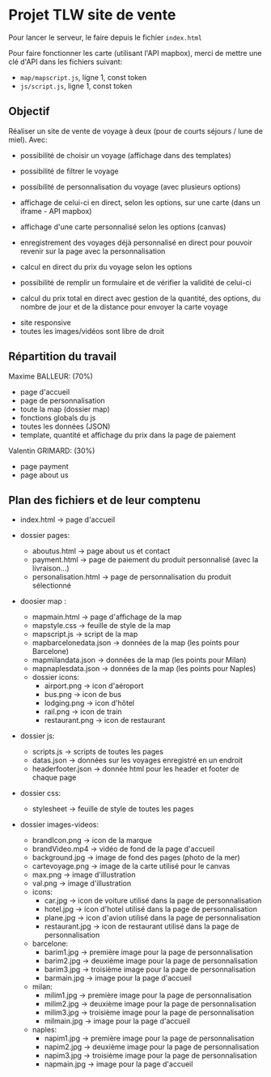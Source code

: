 # Projet TLW site de vente

Pour lancer le serveur, le faire depuis le fichier ``index.html``

Pour faire fonctionner les carte (utilisant l'API mapbox), merci de mettre une clé d'API dans les fichiers suivant:
- ``map/mapscript.js``, ligne 1, const token
- ``js/script.js``, ligne 1, const token


## Objectif

Réaliser un site de vente de voyage à deux (pour de courts séjours / lune de miel).
Avec:

- possibilité de choisir un voyage (affichage dans des templates)
- possibilité de filtrer le voyage

- possibilité de personnalisation du voyage (avec plusieurs options)
- affichage de celui-ci en direct, selon les options, sur une carte (dans un iframe - API mapbox)
- affichage d'une carte personnalisé selon les options (canvas)
- enregistrement des voyages déjà personnalisé en direct pour pouvoir revenir sur la page avec la personnalisation
- calcul en direct du prix du voyage selon les options

- possibilité de remplir un formulaire et de vérifier la validité de celui-ci
- calcul du prix total en direct avec gestion de la quantité, des options, du nombre de jour et de la distance pour envoyer la carte voyage

+ site responsive
+ toutes les images/vidéos sont libre de droit


## Répartition du travail

Maxime BALLEUR: (70%)
- page d'accueil
- page de personnalisation
- toute la map (dossier map)
- fonctions globals du js
- toutes les données (JSON)
- template, quantité et affichage du prix dans la page de paiement

Valentin GRIMARD: (30%)
- page payment
- page about us


## Plan des fichiers et de leur comptenu

- index.html -> page d'accueil


- dossier pages:
    - aboutus.html -> page about us et contact
    - payment.html -> page de paiement du produit personnalisé (avec la livraison...)
    - personalisation.html -> page de personnalisation du produit sélectionné


- doosier map :
    - mapmain.html -> page d'affichage de la map
    - mapstyle.css -> feuille de style de la map
    - mapscript.js -> script de la map
    - mapbarcelonedata.json -> données de la map (les points pour Barcelone)
    - mapmilandata.json -> données de la map (les points pour Milan)
    - mapnaplesdata.json -> données de la map (les points pour Naples)
    - dossier icons:
        - airport.png -> icon d'aéroport
        - bus.png -> icon de bus
        - lodging.png -> icon d'hôtel
        - rail.png -> icon de train
        - restaurant.png -> icon de restaurant


- dossier js:
    - scripts.js -> scripts de toutes les pages
    - datas.json -> données sur les voyages enregistré en un endroit
    - headerfooter.json -> donnée html pour les header et footer de chaque page


- dossier css:
    - stylesheet -> feuille de style de toutes les pages


- dossier images-videos:
    - brandIcon.png -> icon de la marque
    - brandVideo.mp4 -> vidéo de fond de la page d'accueil
    - background.jpg -> image de fond des pages (photo de la mer)
    - cartevoyage.png -> image de la carte utilisé pour le canvas
    - max.png -> image d'illustration
    - val.png -> image d'illustration
    - icons:
        - car.jpg -> icon de voiture utilisé dans la page de personnalisation
        - hotel.jpg -> icon d'hotel utilisé dans la page de personnalisation
        - plane.jpg -> icon d'avion utilisé dans la page de personnalisation
        - restaurant.jpg -> icon de restaurant utilisé dans la page de personnalisation
    - barcelone:
        - barim1.jpg -> première image pour la page de personnalisation
        - barim2.jpg -> deuxième image pour la page de personnalisation
        - barim3.jpg -> troisième image pour la page de personnalisation
        - barmain.jpg -> image pour la page d'accueil
    - milan:
        - milim1.jpg -> première image pour la page de personnalisation
        - milim2.jpg -> deuxième image pour la page de personnalisation
        - milim3.jpg -> troisième image pour la page de personnalisation
        - milmain.jpg -> image pour la page d'accueil
    - naples:
        - napim1.jpg -> première image pour la page de personnalisation
        - napim2.jpg -> deuxième image pour la page de personnalisation
        - napim3.jpg -> troisième image pour la page de personnalisation
        - napmain.jpg -> image pour la page d'accueil
